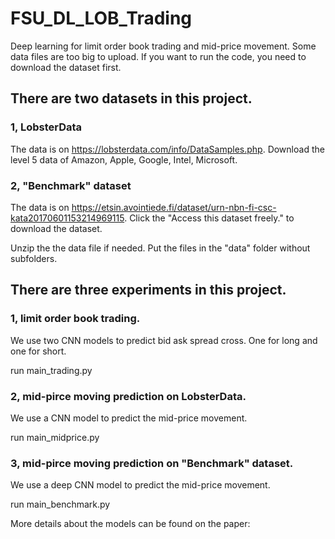 # FSU_DL_LOB_Trading

Deep learning for limit order book trading and mid-price movement. Some data files are too big to upload. If you want to run the code, you need to download the dataset first.

## There are two datasets in this project.

### 1, LobsterData

The data is on https://lobsterdata.com/info/DataSamples.php. Download the level 5 data of Amazon, Apple, Google, Intel, Microsoft.

### 2, "Benchmark" dataset

The data is on https://etsin.avointiede.fi/dataset/urn-nbn-fi-csc-kata20170601153214969115. Click the "Access this dataset freely." to download the dataset.

Unzip the the data file if needed. Put the files in the "data" folder without subfolders.


## There are three experiments in this project.

### 1, limit order book trading. 

We use two CNN models to predict bid ask spread cross. One for long and one for short. 

run main_trading.py

### 2, mid-pirce moving prediction on LobsterData.

We use a CNN model to predict the mid-price movement. 

run main_midprice.py

### 3, mid-pirce moving prediction on "Benchmark" dataset.

We use a deep CNN model to predict the mid-price movement. 

run main_benchmark.py


More details about the models can be found on the paper: 
